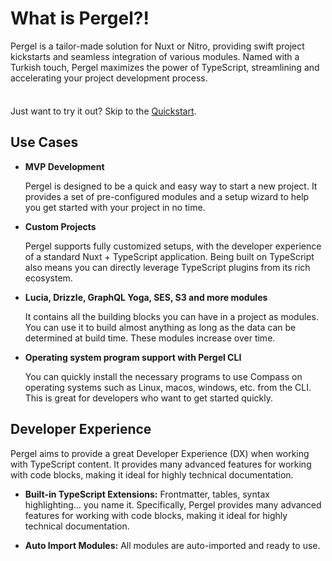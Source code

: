 # What is Pergel?!

Pergel is a tailor-made solution for Nuxt or Nitro, providing swift project kickstarts and seamless integration of various modules. Named with a Turkish touch, Pergel maximizes the power of TypeScript, streamlining and accelerating your project development process.

<div class="tip custom-block" style="padding-top: 8px">

Just want to try it out? Skip to the [Quickstart](./getting-started).

</div>

## Use Cases

- **MVP Development**

  Pergel is designed to be a quick and easy way to start a new project. It provides a set of pre-configured modules and a setup wizard to help you get started with your project in no time.

- **Custom Projects**

  Pergel supports fully customized setups, with the developer experience of a standard Nuxt + TypeScript application. Being built on TypeScript also means you can directly leverage TypeScript plugins from its rich ecosystem.

- **Lucia, Drizzle, GraphQL Yoga, SES, S3 and more modules**

  It contains all the building blocks you can have in a project as modules. You can use it to build almost anything as long as the data can be determined at build time. These modules increase over time.

- **Operating system program support with Pergel CLI**
  
  You can quickly install the necessary programs to use Compass on operating systems such as Linux, macos, windows, etc. from the CLI. This is great for developers who want to get started quickly.


## Developer Experience

Pergel aims to provide a great Developer Experience (DX) when working with TypeScript content. It provides many advanced features for working with code blocks, making it ideal for highly technical documentation.

- **Built-in TypeScript Extensions:** Frontmatter, tables, syntax highlighting... you name it. Specifically, Pergel provides many advanced features for working with code blocks, making it ideal for highly technical documentation.

- **Auto Import Modules:** All modules are auto-imported and ready to use.
